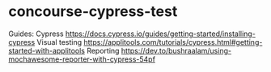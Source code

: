 # concourse-cypress-test

Guides:
Cypress
https://docs.cypress.io/guides/getting-started/installing-cypress
Visual testing
https://applitools.com/tutorials/cypress.html#getting-started-with-applitools
Reporting
https://dev.to/bushraalam/using-mochawesome-reporter-with-cypress-54pf